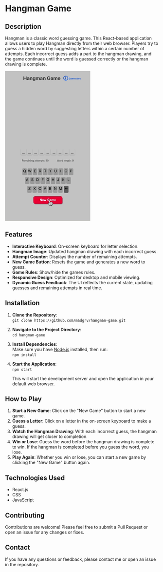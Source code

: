 # Hangman Game

## Description

Hangman is a classic word guessing game. This React-based application allows users to play Hangman directly from their web browser. Players try to guess a hidden word by suggesting letters within a certain number of attempts. Each incorrect guess adds a part to the hangman drawing, and the game continues until the word is guessed correctly or the hangman drawing is complete.

![Hangman game screenshot.png](./public/Hangman-screen-capture.gif)

## Features

- **Interactive Keyboard**: On-screen keyboard for letter selection.
- **Hangman Image**: Updated hangman drawing with each incorrect guess.
- **Attempt Counter**: Displays the number of remaining attempts.
- **New Game Button**: Resets the game and generates a new word to guess.
- **Game Rules**: Show/hide the games rules.
- **Responsive Design**: Optimized for desktop and mobile viewing.
- **Dynamic Guess Feedback**: The UI reflects the current state, updating guesses and remaining attempts in real time.

## Installation

1. **Clone the Repository**:  
   `git clone https://github.com/madgrv/hangman-game.git`

2. **Navigate to the Project Directory**:  
   `cd hangman-game`

3. **Install Dependencies**:  
   Make sure you have [Node.js](https://nodejs.org/) installed, then run:  
   `npm install`

4. **Start the Application**:  
   `npm start`

   This will start the development server and open the application in your default web browser.

## How to Play

1. **Start a New Game**: Click on the "New Game" button to start a new game.
2. **Guess a Letter**: Click on a letter in the on-screen keyboard to make a guess.
3. **Watch the Hangman Drawing**: With each incorrect guess, the hangman drawing will get closer to completion.
4. **Win or Lose**: Guess the word before the hangman drawing is complete to win. If the hangman is completed before you guess the word, you lose.
5. **Play Again**: Whether you win or lose, you can start a new game by clicking the "New Game" button again.

## Technologies Used

- React.js
- CSS
- JavaScript

## Contributing

Contributions are welcome! Please feel free to submit a Pull Request or open an issue for any changes or fixes.

## Contact

If you have any questions or feedback, please contact me or open an issue in the repository.
